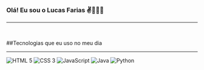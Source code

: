 ### Olá! Eu sou o Lucas Farias ✌️🧑🏻‍💻
<hr> <br>


##Tecnologias que eu uso no meu dia <hr>

  ![HTML 5](https://img.shields.io/badge/-HTML5-E34F26?style=flat-square&logo=html5&logoColor=white)
  ![CSS 3](https://img.shields.io/badge/-CSS3-1572B6?style=flat-square&logo=css3&logoColor=white)
  ![JavaScript](https://img.shields.io/badge/-JavaScript-F7DF1E?style=flat-square&logo=javascript&logoColor=black)
  ![Java](https://img.shields.io/badge/-Java-007396?style=flat-square&logo=java&logoColor=white)
  ![Python](https://img.shields.io/badge/python-3670A0?style=for-the-badge&logo=python&logoColor=ffdd54)


